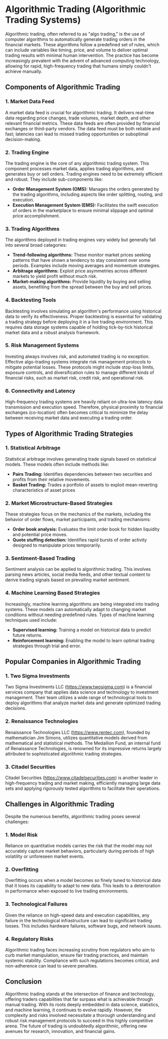 # Algorithmic Trading (Algorithmic Trading Systems)

Algorithmic trading, often referred to as "algo trading," is the use of computer algorithms to automatically generate trading orders in the financial markets. These algorithms follow a predefined set of rules, which can include variables like timing, price, and volume to deliver optimal trading results with minimal human intervention. The practice has become increasingly prevalent with the advent of advanced computing technology, allowing for rapid, high-frequency trading that humans simply couldn't achieve manually.

## Components of Algorithmic Trading

### **1. Market Data Feed**

A market data feed is crucial for algorithmic trading. It delivers real-time data regarding price changes, trade volumes, market depth, and other relevant financial metrics. These data feeds are often provided by financial exchanges or third-party vendors. The data feed must be both reliable and fast; latencies can lead to missed trading opportunities or suboptimal decision-making.

### **2. Trading Engine**

The trading engine is the core of any algorithmic trading system. This component processes market data, applies trading algorithms, and generates buy or sell orders. Trading engines need to be extremely efficient and robust. They include sub-components like:

- **Order Management System (OMS):** Manages the orders generated by the trading algorithms, including aspects like order splitting, routing, and execution.
- **Execution Management System (EMS):** Facilitates the swift execution of orders in the marketplace to ensure minimal slippage and optimal price accomplishment.

### **3. Trading Algorithms**

The algorithms deployed in trading engines vary widely but generally fall into several broad categories:

- **Trend-following algorithms:** These monitor market prices seeking patterns that have shown a tendency to stay consistent over some periods. Examples include moving averages and momentum strategies.
- **Arbitrage algorithms:** Exploit price asymmetries across different markets to yield profit without much risk.
- **Market-making algorithms:** Provide liquidity by buying and selling assets, benefiting from the spread between the buy and sell prices.

### **4. Backtesting Tools**

Backtesting involves simulating an algorithm's performance using historical data to verify its effectiveness. Proper backtesting is essential for validating a trading strategy before deploying it in a live trading environment. This requires data storage systems capable of holding tick-by-tick historical market data and a robust analysis framework.

### **5. Risk Management Systems**

Investing always involves risk, and automated trading is no exception. Effective algo-trading systems integrate risk management protocols to mitigate potential losses. These protocols might include stop-loss limits, exposure controls, and diversification rules to manage different kinds of financial risks, such as market risk, credit risk, and operational risk.

### **6. Connectivity and Latency**

High-frequency trading systems are heavily reliant on ultra-low latency data transmission and execution speed. Therefore, physical proximity to financial exchanges (co-location) often becomes critical to minimize the delay between receiving market data and executing a trading order.

## Types of Algorithmic Trading Strategies

### **1. Statistical Arbitrage**

Statistical arbitrage involves generating trade signals based on statistical models. These models often include methods like:

- **Pairs Trading:** Identifies dependencies between two securities and profits from their relative movements.
- **Basket Trading:** Trades a portfolio of assets to exploit mean-reverting characteristics of asset prices

### **2. Market Microstructure-Based Strategies**

These strategies focus on the mechanics of the markets, including the behavior of order flows, market participants, and trading mechanisms:

- **Order book analysis:** Evaluates the limit order book for hidden liquidity and potential price moves.
- **Quote stuffing detection:** Identifies rapid bursts of order activity designed to manipulate prices temporarily.

### **3. Sentiment-Based Trading**

Sentiment analysis can be applied to algorithmic trading. This involves parsing news articles, social media feeds, and other textual content to derive trading signals based on prevailing market sentiment.

### **4. Machine Learning Based Strategies**

Increasingly, machine learning algorithms are being integrated into trading systems. These models can automatically adapt to changing market conditions without needing predefined rules. Types of machine learning techniques used include:

- **Supervised learning:** Training a model on historical data to predict future returns.
- **Reinforcement learning:** Enabling the model to learn optimal trading strategies through trial and error.

## Popular Companies in Algorithmic Trading

### **1. Two Sigma Investments**

Two Sigma Investments LLC (https://www.twosigma.com) is a financial services company that applies data science and technology to investment management. Their team utilizes a wide range of technological tools to deploy algorithms that analyze market data and generate optimized trading decisions.

### **2. Renaissance Technologies**

Renaissance Technologies LLC (https://www.rentec.com), founded by mathematician Jim Simons, utilizes quantitative models derived from mathematical and statistical methods. The Medallion Fund, an internal fund of Renaissance Technologies, is renowned for its impressive returns largely attributed to sophisticated algorithmic trading strategies.

### **3. Citadel Securities**

Citadel Securities (https://www.citadelsecurities.com) is another leader in high-frequency trading and market making, efficiently managing large data sets and applying rigorously tested algorithms to facilitate their operations.

## Challenges in Algorithmic Trading

Despite the numerous benefits, algorithmic trading poses several challenges:

### **1. Model Risk**

Reliance on quantitative models carries the risk that the model may not accurately capture market behaviors, particularly during periods of high volatility or unforeseen market events.

### **2. Overfitting**

Overfitting occurs when a model becomes so finely tuned to historical data that it loses its capability to adapt to new data. This leads to a deterioration in performance when exposed to live trading environments.

### **3. Technological Failures**

Given the reliance on high-speed data and execution capabilities, any failure in the technological infrastructure can lead to significant trading losses. This includes hardware failures, software bugs, and network issues.

### **4. Regulatory Risks**

Algorithmic trading faces increasing scrutiny from regulators who aim to curb market manipulation, ensure fair trading practices, and maintain systemic stability. Compliance with such regulations becomes critical, and non-adherence can lead to severe penalties.

## Conclusion

Algorithmic trading stands at the intersection of finance and technology, offering traders capabilities that far surpass what is achievable through manual trading. With its roots deeply embedded in data science, statistics, and machine learning, it continues to evolve rapidly. However, the complexity and risks involved necessitate a thorough understanding and robust risk management protocols to succeed in this highly competitive arena. The future of trading is undoubtedly algorithmic, offering new avenues for research, innovation, and financial gains.

